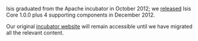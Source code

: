 Isis graduated from the Apache incubator in October 2012; we [released](downloads.html) Isis Core 1.0.0 plus 4 supporting components in December 2012.

Our original [incubator website](http://incubator.apache.org/isis) will remain accessible until we have migrated all the relevant content.

